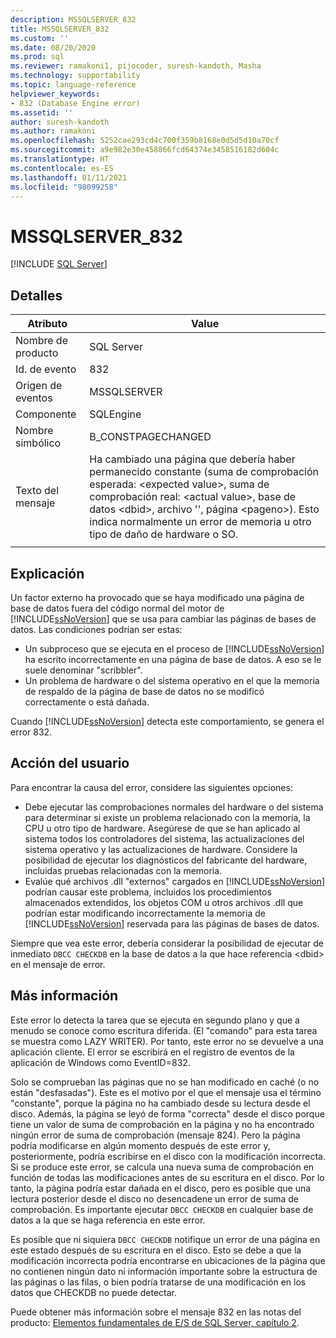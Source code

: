 ```yaml
---
description: MSSQLSERVER_832
title: MSSQLSERVER_832
ms.custom: ''
ms.date: 08/20/2020
ms.prod: sql
ms.reviewer: ramakoni1, pijocoder, suresh-kandoth, Masha
ms.technology: supportability
ms.topic: language-reference
helpviewer_keywords:
- 832 (Database Engine error)
ms.assetid: ''
author: suresh-kandoth
ms.author: ramakoni
ms.openlocfilehash: 5252cae293cd4c700f359b8168e0d5d5d10a70cf
ms.sourcegitcommit: a9e982e30e458866fcd64374e3458516182d604c
ms.translationtype: HT
ms.contentlocale: es-ES
ms.lasthandoff: 01/11/2021
ms.locfileid: "98099258"
---
```

# <a name="mssqlserver_832"></a>MSSQLSERVER_832
 [!INCLUDE [SQL Server](../../includes/applies-to-version/sqlserver.md)]

## <a name="details"></a>Detalles

|Atributo|Value|
|---|---|
|Nombre de producto|SQL Server|
|Id. de evento|832|
|Origen de eventos|MSSQLSERVER|
|Componente|SQLEngine|
|Nombre simbólico|B_CONSTPAGECHANGED|
|Texto del mensaje|Ha cambiado una página que debería haber permanecido constante (suma de comprobación esperada: \<expected value>, suma de comprobación real: \<actual value>, base de datos \<dbid>, archivo \'<filename>', página \<pageno>). Esto indica normalmente un error de memoria u otro tipo de daño de hardware o SO.|
||

## <a name="explanation"></a>Explicación

Un factor externo ha provocado que se haya modificado una página de base de datos fuera del código normal del motor de [!INCLUDE[ssNoVersion](../../includes/ssnoversion-md.md)] que se usa para cambiar las páginas de bases de datos.  Las condiciones podrían ser estas:  

- Un subproceso que se ejecuta en el proceso de [!INCLUDE[ssNoVersion](../../includes/ssnoversion-md.md)] ha escrito incorrectamente en una página de base de datos. A eso se le suele denominar "scribbler".
- Un problema de hardware o del sistema operativo en el que la memoria de respaldo de la página de base de datos no se modificó correctamente o está dañada.  

Cuando [!INCLUDE[ssNoVersion](../../includes/ssnoversion-md.md)] detecta este comportamiento, se genera el error 832.

## <a name="user-action"></a>Acción del usuario

Para encontrar la causa del error, considere las siguientes opciones:

- Debe ejecutar las comprobaciones normales del hardware o del sistema para determinar si existe un problema relacionado con la memoria, la CPU u otro tipo de hardware. Asegúrese de que se han aplicado al sistema todos los controladores del sistema, las actualizaciones del sistema operativo y las actualizaciones de hardware. Considere la posibilidad de ejecutar los diagnósticos del fabricante del hardware, incluidas pruebas relacionadas con la memoria.
- Evalúe qué archivos .dll "externos" cargados en [!INCLUDE[ssNoVersion](../../includes/ssnoversion-md.md)] podrían causar este problema, incluidos los procedimientos almacenados extendidos, los objetos COM u otros archivos .dll que podrían estar modificando incorrectamente la memoria de [!INCLUDE[ssNoVersion](../../includes/ssnoversion-md.md)] reservada para las páginas de bases de datos.  

Siempre que vea este error, debería considerar la posibilidad de ejecutar de inmediato `DBCC CHECKDB` en la base de datos a la que hace referencia \<dbid> en el mensaje de error.

## <a name="more-information"></a>Más información

Este error lo detecta la tarea que se ejecuta en segundo plano y que a menudo se conoce como escritura diferida. (El "comando" para esta tarea se muestra como LAZY WRITER). Por tanto, este error no se devuelve a una aplicación cliente. El error se escribirá en el registro de eventos de la aplicación de Windows como EventID=832.  

Solo se comprueban las páginas que no se han modificado en caché (o no están "desfasadas"). Este es el motivo por el que el mensaje usa el término "constante", porque la página no ha cambiado desde su lectura desde el disco. Además, la página se leyó de forma "correcta" desde el disco porque tiene un valor de suma de comprobación en la página y no ha encontrado ningún error de suma de comprobación (mensaje 824). Pero la página podría modificarse en algún momento después de este error y, posteriormente, podría escribirse en el disco con la modificación incorrecta. Si se produce este error, se calcula una nueva suma de comprobación en función de todas las modificaciones antes de su escritura en el disco. Por lo tanto, la página podría estar dañada en el disco, pero es posible que una lectura posterior desde el disco no desencadene un error de suma de comprobación. Es importante ejecutar `DBCC CHECKDB` en cualquier base de datos a la que se haga referencia en este error.  

Es posible que ni siquiera `DBCC CHECKDB` notifique un error de una página en este estado después de su escritura en el disco. Esto se debe a que la modificación incorrecta podría encontrarse en ubicaciones de la página que no contienen ningún dato ni información importante sobre la estructura de las páginas o las filas, o bien podría tratarse de una modificación en los datos que CHECKDB no puede detectar.  

Puede obtener más información sobre el mensaje 832 en las notas del producto: [Elementos fundamentales de E/S de SQL Server, capítulo 2](/previous-versions/sql/sql-server-2005/administrator/cc917726(v=technet.10)).